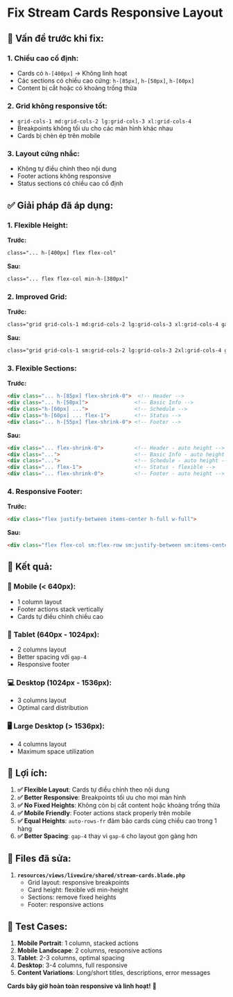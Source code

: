 # Fix Stream Cards Responsive Layout

## 🚨 **Vấn đề trước khi fix:**

### **1. Chiều cao cố định:**
- Cards có `h-[400px]` → Không linh hoạt
- Các sections có chiều cao cứng: `h-[85px]`, `h-[50px]`, `h-[60px]`
- Content bị cắt hoặc có khoảng trống thừa

### **2. Grid không responsive tốt:**
- `grid-cols-1 md:grid-cols-2 lg:grid-cols-3 xl:grid-cols-4`
- Breakpoints không tối ưu cho các màn hình khác nhau
- Cards bị chèn ép trên mobile

### **3. Layout cứng nhắc:**
- Không tự điều chỉnh theo nội dung
- Footer actions không responsive
- Status sections có chiều cao cố định

## ✅ **Giải pháp đã áp dụng:**

### **1. Flexible Height:**
**Trước:**
```html
class="... h-[400px] flex flex-col"
```

**Sau:**
```html
class="... flex flex-col min-h-[380px]"
```

### **2. Improved Grid:**
**Trước:**
```html
class="grid grid-cols-1 md:grid-cols-2 lg:grid-cols-3 xl:grid-cols-4 gap-6"
```

**Sau:**
```html
class="grid grid-cols-1 sm:grid-cols-2 lg:grid-cols-3 2xl:grid-cols-4 gap-4 auto-rows-fr"
```

### **3. Flexible Sections:**
**Trước:**
```html
<div class="... h-[85px] flex-shrink-0">  <!-- Header -->
<div class="... h-[50px]">               <!-- Basic Info -->
<div class="h-[60px] ...">               <!-- Schedule -->
<div class="h-[60px] ... flex-1">        <!-- Status -->
<div class="... h-[55px] flex-shrink-0"> <!-- Footer -->
```

**Sau:**
```html
<div class="... flex-shrink-0">          <!-- Header - auto height -->
<div class="...">                        <!-- Basic Info - auto height -->
<div class="...">                        <!-- Schedule - auto height -->
<div class="... flex-1">                 <!-- Status - flexible -->
<div class="... flex-shrink-0">          <!-- Footer - auto height -->
```

### **4. Responsive Footer:**
**Trước:**
```html
<div class="flex justify-between items-center h-full w-full">
```

**Sau:**
```html
<div class="flex flex-col sm:flex-row sm:justify-between sm:items-center gap-2 w-full">
```

## 🎯 **Kết quả:**

### **📱 Mobile (< 640px):**
- 1 column layout
- Footer actions stack vertically
- Cards tự điều chỉnh chiều cao

### **📱 Tablet (640px - 1024px):**
- 2 columns layout
- Better spacing với `gap-4`
- Responsive footer

### **💻 Desktop (1024px - 1536px):**
- 3 columns layout
- Optimal card distribution

### **🖥️ Large Desktop (> 1536px):**
- 4 columns layout
- Maximum space utilization

## 🚀 **Lợi ích:**

1. **✅ Flexible Layout**: Cards tự điều chỉnh theo nội dung
2. **✅ Better Responsive**: Breakpoints tối ưu cho mọi màn hình
3. **✅ No Fixed Heights**: Không còn bị cắt content hoặc khoảng trống thừa
4. **✅ Mobile Friendly**: Footer actions stack properly trên mobile
5. **✅ Equal Heights**: `auto-rows-fr` đảm bảo cards cùng chiều cao trong 1 hàng
6. **✅ Better Spacing**: `gap-4` thay vì `gap-6` cho layout gọn gàng hơn

## 📁 **Files đã sửa:**

1. **`resources/views/livewire/shared/stream-cards.blade.php`**
   - Grid layout: responsive breakpoints
   - Card height: flexible với min-height
   - Sections: remove fixed heights
   - Footer: responsive actions

## 🧪 **Test Cases:**

1. **Mobile Portrait**: 1 column, stacked actions
2. **Mobile Landscape**: 2 columns, responsive actions  
3. **Tablet**: 2-3 columns, optimal spacing
4. **Desktop**: 3-4 columns, full responsive
5. **Content Variations**: Long/short titles, descriptions, error messages

**Cards bây giờ hoàn toàn responsive và linh hoạt!** 🎉
